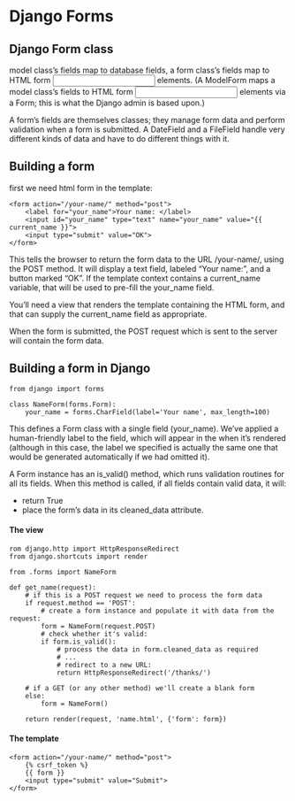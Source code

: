 # Django Forms

## Django Form class

model class’s fields map to database fields, a form class’s fields map to HTML form <input> elements. (A ModelForm maps a model class’s fields to HTML form <input> elements via a Form; this is what the Django admin is based upon.)

A form’s fields are themselves classes; they manage form data and perform validation when a form is submitted. A DateField and a FileField handle very different kinds of data and have to do different things with it.



## Building a form 

first we need html form  in the template:

```
<form action="/your-name/" method="post">
    <label for="your_name">Your name: </label>
    <input id="your_name" type="text" name="your_name" value="{{ current_name }}">
    <input type="submit" value="OK">
</form>
```

This tells the browser to return the form data to the URL /your-name/, using the POST method. It will display a text field, labeled “Your name:”, and a button marked “OK”. If the template context contains a current_name variable, that will be used to pre-fill the your_name field.

You’ll need a view that renders the template containing the HTML form, and that can supply the current_name field as appropriate.

When the form is submitted, the POST request which is sent to the server will contain the form data.


## Building a form in Django

```
from django import forms

class NameForm(forms.Form):
    your_name = forms.CharField(label='Your name', max_length=100)
```

This defines a Form class with a single field (your_name). We’ve applied a human-friendly label to the field, which will appear in the <label> when it’s rendered (although in this case, the label we specified is actually the same one that would be generated automatically if we had omitted it).
    
    
A Form instance has an is_valid() method, which runs validation routines for all its fields. When this method is called, if all fields contain valid data, it will:
  - return True
  - place the form’s data in its cleaned_data attribute.
    
    
    
#### The view
    
```
rom django.http import HttpResponseRedirect
from django.shortcuts import render

from .forms import NameForm

def get_name(request):
    # if this is a POST request we need to process the form data
    if request.method == 'POST':
        # create a form instance and populate it with data from the request:
        form = NameForm(request.POST)
        # check whether it's valid:
        if form.is_valid():
            # process the data in form.cleaned_data as required
            # ...
            # redirect to a new URL:
            return HttpResponseRedirect('/thanks/')

    # if a GET (or any other method) we'll create a blank form
    else:
        form = NameForm()

    return render(request, 'name.html', {'form': form})
```

#### The template

```
<form action="/your-name/" method="post">
    {% csrf_token %}
    {{ form }}
    <input type="submit" value="Submit">
</form>
```
